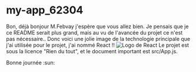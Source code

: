 # my-app_62304
 
Bon, déjà bonjour M.Febvay j'espère que vous allez bien.
Je pensais que je ce README serait plus grand, mais au vu de l'avancée du projet ce n'est pas nécessaire..
Donc voici une jolie image de la technologie principale que j'ai utilisée pour le projet, j'ai nommé React !!
![Logo de React](https://blog.wildix.com/wp-content/uploads/2020/06/react-logo.jpg)
Le projet est sous la licence "Rien du tout", et le document important est src/App.js.

Bonne journée :sun: